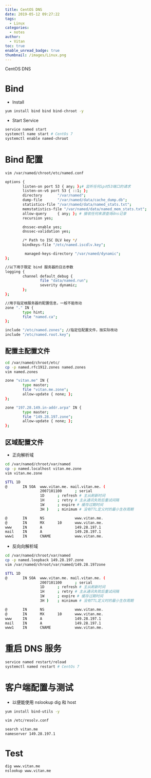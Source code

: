 ```yaml
---
title: CentOS DNS
date: 2019-05-12 09:27:22
tags:
  - Linux
categories:
  - notes
author:
  - Vitan
toc: true
enable_unread_badge: true
thumbnail: /images/Linux.png
---
```

CentOS DNS 
<!--more-->
# Bind
- Install
```bash
yum install bind bind bind-chroot -y
```

- Start Service
```bash
service named start
systemctl name start # CentOs 7
systemctl enable named-chroot
```

# Bind 配置
```bash named.conf
vim /var/named/chroot/etc/named.conf
```
```bash /var/named/chroot/etc/named.conf
options {
        listen-on port 53 { any; };# 监听任何ip对53端口的请求
        listen-on-v6 port 53 { ::1; };
        directory       "/var/named";
        dump-file       "/var/named/data/cache_dump.db";
        statistics-file "/var/named/data/named_stats.txt";
        memstatistics-file "/var/named/data/named_mem_stats.txt";
        allow-query     { any; }; # 接收任何来源查询dns记录
        recursion yes;

        dnssec-enable yes;
        dnssec-validation yes;

        /* Path to ISC DLV key */
        bindkeys-file "/etc/named.iscdlv.key";

         managed-keys-directory "/var/named/dynamic";
};

//以下用于限定 bind 服务器的日志参数
logging {
        channel default_debug {
                file "data/named.run";
                severity dynamic;
        };
};

//用于指定根服务器的配置信息，一般不能改动
zone "." IN {
        type hint;
        file "named.ca";
};

include "/etc/named.zones"; //指定住配置文件，按实际改动
include "/etc/named.root.key";
```

## 配置主配置文件
```bash
cd /var/named/chroot/etc/
cp -p named.rfc1912.zones named.zones
vim named.zones
```
```bash /var/named/chroot/etc/named.zones
zone "vitan.me" IN {
        type master;
        file "vitan.me.zone";
        allow-update { none; };
};

zone "197.28.149.in-addr.arpa" IN {
        type master;
        file "149.28.197.zone";
        allow-update { none; };
};
```

## 区域配置文件
- 正向解析域
```bash
cd /var/named/chroot/var/named
cp -p named.localhost vitan.me.zone
vim vitan.me.zone
```
```bash /var/named/chroot/var/named/vitan.me.zone
$TTL 1D
@       IN SOA  www.vitan.me. mail.vitan.me. (
                2007101100      ; serial
                1D      ; refresh # 主从刷新时间
                1H      ; retry # 主从通讯失败后重试间隔
                1W      ; expire # 缓存过期时间
                3H )    ; minimum # 没有TTL定义时的最小生存周期

@       IN      NS              www.vitan.me.
@       IN      MX      10      www.vitan.me.
www     IN      A               149.28.197.1
mail    IN      A               149.28.197.1
www1    IN      CNAME           www.vitan.me.
```

- 反向向解析域
```bash
cd /var/named/chroot/var/named
cp -p named.loopback 149.28.197.zone
vim /var/named/chroot/var/named/149.28.197zone
```
```bash /var/named/chroot/var/named/149.28.197.zone
$TTL 1D
@       IN SOA  www.vitan.me. mail.vitan.me. (
                2007101100      ; serial
                1D      ; refresh # 主从刷新时间
                1H      ; retry # 主从通讯失败后重试间隔
                1W      ; expire # 缓存过期时间
                3H )    ; minimum # 没有TTL定义时的最小生存周期

@       IN      NS              www.vitan.me.
@       IN      MX      10      www.vitan.me.
www     IN      A               149.28.197.1
mail    IN      A               149.28.197.1
www1    IN      CNAME           www.vitan.me.
```

# 重启 DNS 服务
```bash
service named restart/reload
systemctl named restart # CentOs 7
```

# 客户端配置与测试
- 以便能使用 nslookup dig 和 host
```bash
yum install bind-utils -y
```

```bash /etc/resolv.conf
vim /etc/resolv.conf
```
```bash /etc/resolv.conf
search vitan.me
nameserver 149.28.197.1
```

# Test
```bash
dig www.vitan.me
nslookup www.vitan.me
```
